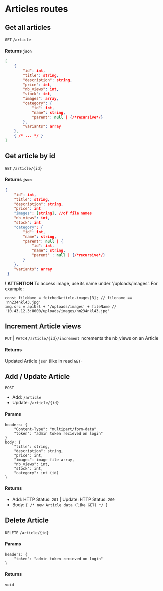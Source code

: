 # Articles routes
## Get all articles
`GET`  `/article`
#### Returns `json`

```json
[
    {
        "id": int,
        "title": string,
        "description": string,
        "price": int,
        "nb_views": int,
        "stock": int,
        "images": array,
        "category": {
            "id": int,
            "name": string,
            "parent": null | {/*recursive*/}
        },
        "variants": array
    },
    { /* ... */ }
]
```
## Get article by id
`GET`  `/article/{id}`
#### Returns `json`
```json
{
    "id": int,
    "title": string,
    "description": string,
    "price": int
    "images": [string], //of file names
    "nb_views": int,
    "stock": int
    "category": {
        "id": int,
        "name": string,
        "parent": null | {
            "id": int,
            "name": string,
            "parent" : null | {/*recursive*/}
        }
    },
    "variants": array
 }

```
**! ATTENTION** To access image, use its name under '/uploads/images'. For example:
```
const fileName = fetchedArticle.images[3]; // filename == 'nn234nkl43.jpg'
img.src = apiUrl + '/uploads/images' + fileName // '10.43.12.3:8000/uploads/images/nn234nkl43.jpg'
```
## Increment Article views
`PUT` | `PATCH`  `/article/{id}/increment`
Increments the nb_views on an Article
#### Returns
Updated Article `json` (like in read `GET`)
## Add / Update Article
`POST`
* Add: `/article` 
* Update: `/article/{id}`

  
#### Params
```
headers: {
    "Content-Type": "multipart/form-data"
    "token": "admin token recieved on login"
}
body: {
    "title": string,
    "description": string,
    "price": int,
    "images": image file array,
    "nb_views": int,
    "stock": int,
    "category": int (id)
}
```
#### Returns
* Add: HTTP Status: `201` | Update: HTTP Status: `200`
* Body: `{ /* new Article data (like GET) */ }`
## Delete Article
`DELETE`  `/article/{id}`
#### Params
```
headers: {
    "token": "admin token recieved on login"
}
```
#### Returns
`void`
